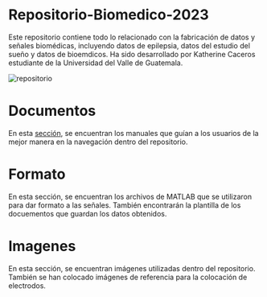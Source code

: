 # Repositorio-Biomedico-2023

Este repositorio contiene todo lo relacionado con la fabricación de datos y señales biomédicas,
incluyendo datos de epilepsia, datos del estudio del sueño y datos de bioemdicos.
Ha sido desarrollado por Katherine Caceros estudiante de la Universidad del Valle de Guatemala.

![repositorio](https://github.com/cac1837/Repositorio-Biomedico-2023/assets/68131380/a373bdbd-9e1c-4ae0-93a4-5c0be8af418a)


# Documentos

En esta [sección](Documentos/), se encuentran los manuales que guían a los usuarios de la mejor manera en la 
navegación dentro del repositorio.

# Formato

En esta sección, se encuentran los archivos de MATLAB que se utilizaron para dar formato a las 
señales. También encontrarán la plantilla de los docuementos que guardan los datos obtenidos.

# Imagenes

En esta sección, se encuentran imágenes utilizadas dentro del repositorio. 
También se han colocado imágenes de referencia para la colocación de electrodos.
